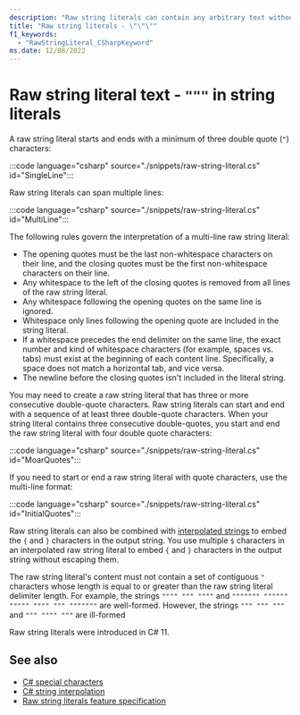 ```yaml
---
description: "Raw string literals can contain any arbitrary text without the need for special escape sequences. You begin and end a raw string literal with a minimum of three double-quote characters."
title: "Raw string literals - \"\"\""
f1_keywords:
  - "RawStringLiteral_CSharpKeyword"
ms.date: 12/08/2022
---
```

# Raw string literal text - `"""` in string literals

A raw string literal starts and ends with a minimum of three double quote (`"`) characters:

:::code language="csharp" source="./snippets/raw-string-literal.cs" id="SingleLine":::

Raw string literals can span multiple lines:

:::code language="csharp" source="./snippets/raw-string-literal.cs" id="MultiLine":::

The following rules govern the interpretation of a multi-line raw string literal:

- The opening quotes must be the last non-whitespace characters on their line, and the closing quotes must be the first non-whitespace characters on their line.
- Any whitespace to the left of the closing quotes is removed from all lines of the raw string literal.
- Any whitespace following the opening quotes on the same line is ignored.
- Whitespace only lines following the opening quote are included in the string literal.
- If a whitespace precedes the end delimiter on the same line, the exact number and kind of whitespace characters (for example, spaces vs. tabs) must exist at the beginning of each content line. Specifically, a space does not match a horizontal tab, and vice versa.
- The newline before the closing quotes isn't included in the literal string.

You may need to create a raw string literal that has three or more consecutive double-quote characters. Raw string literals can start and end with a sequence of at least three double-quote characters. When your string literal contains three consecutive double-quotes, you start and end the raw string literal with four double quote characters:

:::code language="csharp" source="./snippets/raw-string-literal.cs" id="MoarQuotes":::

If you need to start or end a raw string literal with quote characters, use the multi-line format:

:::code language="csharp" source="./snippets/raw-string-literal.cs" id="InitialQuotes":::

Raw string literals can also be combined with [interpolated strings](./interpolated.md#interpolated-raw-string-literals) to embed the `{` and `}` characters in the output string. You use multiple `$` characters in an interpolated raw string literal to embed `{` and `}` characters in the output string without escaping them.

The raw string literal's content must not contain a set of contiguous `"` characters whose length is equal to or greater than the raw string literal delimiter length. For example, the strings `"""" """ """"` and `""""""" """""" """"" """" """ """""""` are well-formed. However, the strings `""" """ """` and `""" """" """` are ill-formed

Raw string literals were introduced in C# 11.

## See also

- [C# special characters](./index.md)
- [C# string interpolation](./interpolated.md)
- [Raw string literals feature specification](~/_csharplang/proposals/csharp-11.0/raw-string-literal.md)
